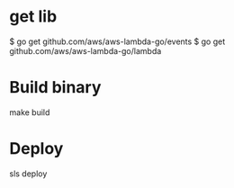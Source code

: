 # get lib
$ go get github.com/aws/aws-lambda-go/events
$ go get github.com/aws/aws-lambda-go/lambda

# Build binary
make build

# Deploy 
sls deploy
